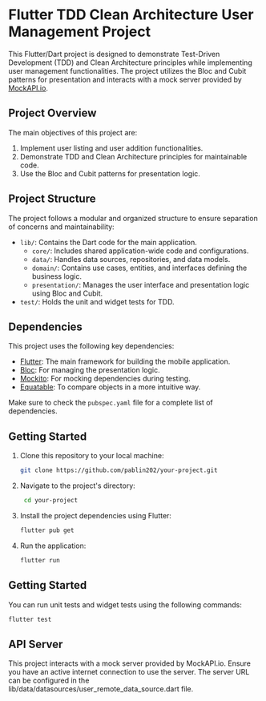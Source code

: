 # Flutter TDD Clean Architecture User Management Project

This Flutter/Dart project is designed to demonstrate Test-Driven Development (TDD) and Clean Architecture principles while implementing user management functionalities. The project utilizes the Bloc and Cubit patterns for presentation and interacts with a mock server provided by [MockAPI.io](https://mockapi.io/).

## Project Overview

The main objectives of this project are:

1. Implement user listing and user addition functionalities.
2. Demonstrate TDD and Clean Architecture principles for maintainable code.
3. Use the Bloc and Cubit patterns for presentation logic.

## Project Structure

The project follows a modular and organized structure to ensure separation of concerns and maintainability:

- `lib/`: Contains the Dart code for the main application.
    - `core/`: Includes shared application-wide code and configurations.
    - `data/`: Handles data sources, repositories, and data models.
    - `domain/`: Contains use cases, entities, and interfaces defining the business logic.
    - `presentation/`: Manages the user interface and presentation logic using Bloc and Cubit.
- `test/`: Holds the unit and widget tests for TDD.

## Dependencies

This project uses the following key dependencies:

- [Flutter](https://flutter.dev/): The main framework for building the mobile application.
- [Bloc](https://pub.dev/packages/bloc): For managing the presentation logic.
- [Mockito](https://pub.dev/packages/mockito): For mocking dependencies during testing.
- [Equatable](https://pub.dev/packages/equatable): To compare objects in a more intuitive way.

Make sure to check the `pubspec.yaml` file for a complete list of dependencies.

## Getting Started

1. Clone this repository to your local machine:

   ```bash
   git clone https://github.com/pablin202/your-project.git
    ```
2. Navigate to the project's directory:
   ```bash
    cd your-project
    ```
3. Install the project dependencies using Flutter:   
    ```bash
    flutter pub get
    ```
4. Run the application:
    ```bash
    flutter run
    ```
   
## Getting Started

You can run unit tests and widget tests using the following commands:

```bash
flutter test
```

## API Server 

This project interacts with a mock server provided by MockAPI.io. Ensure you have an active internet connection to use the server. The server URL can be configured in the lib/data/datasources/user_remote_data_source.dart file.


